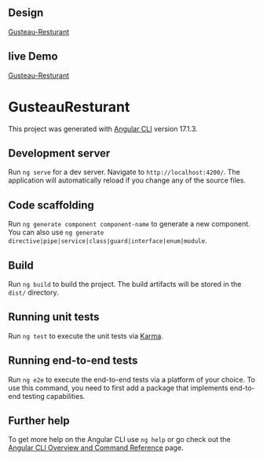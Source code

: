 ## Design
[Gusteau-Resturant](https://www.figma.com/file/54OAnr3fj96VbH9s9M5A4u/original?type=design&node-id=52-2451&mode=design&t=75FvS2DInIjAF6gm-0)

## live Demo
[Gusteau-Resturant](https://gusteau-resturant.vercel.app/home)
# GusteauResturant

This project was generated with [Angular CLI](https://github.com/angular/angular-cli) version 17.1.3.




## Development server

Run `ng serve` for a dev server. Navigate to `http://localhost:4200/`. The application will automatically reload if you change any of the source files.

## Code scaffolding

Run `ng generate component component-name` to generate a new component. You can also use `ng generate directive|pipe|service|class|guard|interface|enum|module`.

## Build

Run `ng build` to build the project. The build artifacts will be stored in the `dist/` directory.

## Running unit tests

Run `ng test` to execute the unit tests via [Karma](https://karma-runner.github.io).

## Running end-to-end tests

Run `ng e2e` to execute the end-to-end tests via a platform of your choice. To use this command, you need to first add a package that implements end-to-end testing capabilities.

## Further help

To get more help on the Angular CLI use `ng help` or go check out the [Angular CLI Overview and Command Reference](https://angular.io/cli) page.
